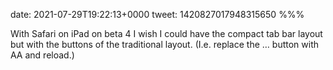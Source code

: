 date: 2021-07-29T19:22:13+0000
tweet: 1420827017948315650
%%%

With Safari on iPad on beta 4 I wish I could have the compact tab bar layout but with the buttons of the traditional layout. (I.e. replace the … button with AA and reload.)
